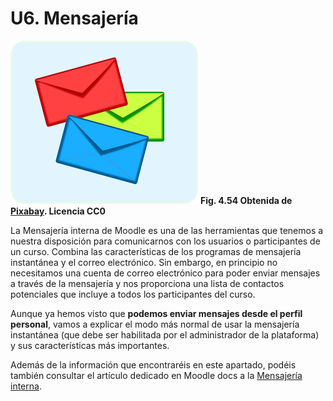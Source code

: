 
# U6. Mensajería

![](img/mensajeria.png)
**Fig. 4.54 Obtenida de [Pixabay](http://pixabay.com/en/mail-post-email-envelopes-152814/). Licencia CC0**

La Mensajería interna de Moodle es una de las herramientas que tenemos a nuestra disposición para comunicarnos con los usuarios o participantes de un curso. Combina las características de los programas de mensajería instantánea y el correo electrónico. Sin embargo, en principio no necesitamos una cuenta de correo electrónico para poder enviar mensajes a través de la mensajería y nos proporciona una lista de contactos potenciales que incluye a todos los participantes del curso. 

Aunque ya hemos visto que **podemos enviar mensajes desde el perfil personal**, vamos a explicar el modo más normal de usar la mensajería instantánea (que debe ser habilitada por el administrador de la plataforma) y sus características más importantes.

Además de la información que encontraréis en este apartado, podéis también consultar el artículo dedicado en Moodle docs a la [Mensajería interna](http://docs.moodle.org/es/index.php?title=Mensajes&amp;oldid=8664).
